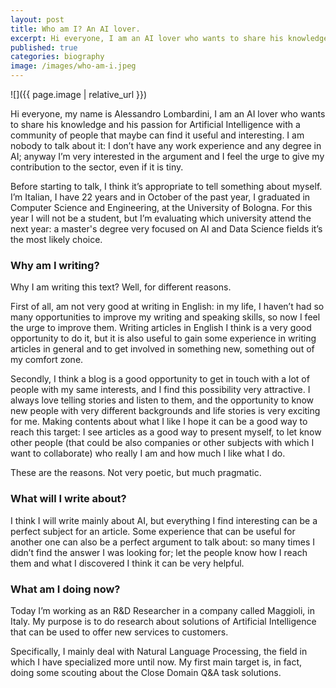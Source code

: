 ```yaml
---
layout: post
title: Who am I? An AI lover.
excerpt: Hi everyone, I am an AI lover who wants to share his knowledge and his passion for Artificial Intelligence with a community of people that maybe can find it useful and interesting.
published: true
categories: biography
image: /images/who-am-i.jpeg
---
```


![]({{ page.image | relative_url }})

Hi everyone, my name is Alessandro Lombardini, I am an AI lover who wants to share his knowledge and his passion for Artificial Intelligence with a community of people that maybe can find it useful and interesting. I am nobody to talk about it: I don’t have any work experience and any degree in AI; anyway I’m very interested in the argument and I feel the urge to give my contribution to the sector, even if it is tiny.

Before starting to talk, I think it’s appropriate to tell something about myself. I’m Italian, I have 22 years and in October of the past year, I graduated in Computer Science and Engineering, at the University of Bologna. For this year I will not be a student, but I’m evaluating which university attend the next year: a master's degree very focused on AI and Data Science fields it’s the most likely choice.

### Why am I writing?

Why I am writing this text? Well, for different reasons.

First of all, am not very good at writing in English: in my life, I haven’t had so many opportunities to improve my writing and speaking skills, so now I feel the urge to improve them. Writing articles in English I think is a very good opportunity to do it, but it is also useful to gain some experience in writing articles in general and to get involved in something new, something out of my comfort zone.

Secondly, I think a blog is a good opportunity to get in touch with a lot of people with my same interests, and I find this possibility very attractive. I always love telling stories and listen to them, and the opportunity to know new people with very different backgrounds and life stories is very exciting for me. Making contents about what I like I hope it can be a good way to reach this target: I see articles as a good way to present myself, to let know other people (that could be also companies or other subjects with which I want to collaborate) who really I am and how much I like what I do.

These are the reasons. Not very poetic, but much pragmatic.

### What will I write about?

I think I will write mainly about AI, but everything I find interesting can be a perfect subject for an article. Some experience that can be useful for another one can also be a perfect argument to talk about: so many times I didn’t find the answer I was looking for; let the people know how I reach them and what I discovered I think it can be very helpful.

### What am I doing now?

Today I’m working as an R&D Researcher in a company called Maggioli, in Italy. My purpose is to do research about solutions of Artificial Intelligence that can be used to offer new services to customers.

Specifically, I mainly deal with Natural Language Processing, the field in which I have specialized more until now. My first main target is, in fact, doing some scouting about the Close Domain Q&A task solutions.
